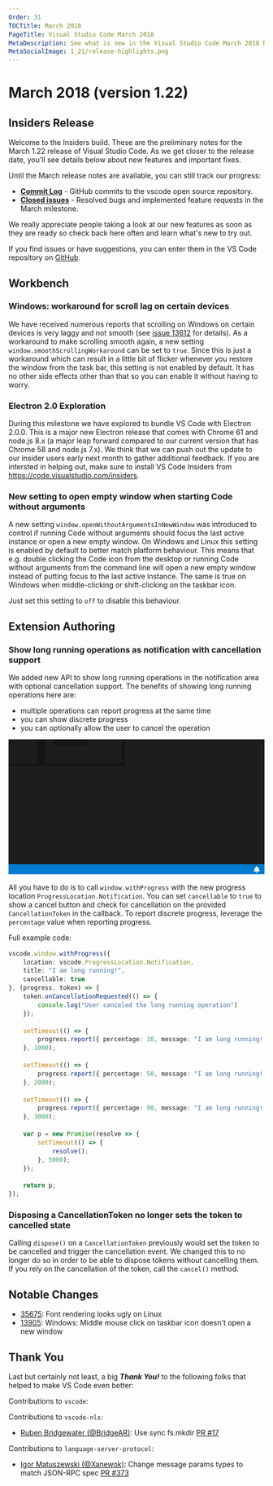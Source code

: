 ```yaml
---
Order: 31
TOCTitle: March 2018
PageTitle: Visual Studio Code March 2018
MetaDescription: See what is new in the Visual Studio Code March 2018 Release (1.22)
MetaSocialImage: 1_21/release-highlights.png
---
```

# March 2018 (version 1.22)

## Insiders Release

Welcome to the Insiders build. These are the preliminary notes for the March 1.22 release of Visual Studio Code. As we get closer to the release date, you'll see details below about new features and important fixes.

Until the March release notes are available, you can still track our progress:

* **[Commit Log](https://github.com/Microsoft/vscode/commits/master)** - GitHub commits to the vscode open source repository.
* **[Closed issues](https://github.com/Microsoft/vscode/milestone/64?closed=1)** - Resolved bugs and implemented feature requests in the March milestone.

We really appreciate people taking a look at our new features as soon as they are ready so check back here often and learn what's new to try out.

If you find issues or have suggestions, you can enter them in the VS Code repository on [GitHub](https://github.com/Microsoft/vscode/issues).

## Workbench

### Windows: workaround for scroll lag on certain devices

We have received numerous reports that scrolling on Windows on certain devices is very laggy and not smooth (see [issue 13612](https://github.com/Microsoft/vscode/issues/13612) for details). As a workaround to make scrolling smooth again, a new setting `window.smoothScrollingWorkaround` can be set to `true`. Since this is just a workaround which can result in a little bit of flicker whenever you restore the window from the task bar, this setting is not enabled by default. It has no other side effects other than that so you can enable it without having to worry.

### Electron 2.0 Exploration

During this milestone we have explored to bundle VS Code with Electron 2.0.0. This is a major new Electron release that comes with Chrome 61 and node.js 8.x (a major leap forward compared to our current version that has Chrome 58 and node.js 7.x). We think that we can push out the update to our insider users early next month to gather additional feedback. If you are intersted in helping out, make sure to install VS Code Insiders from https://code.visualstudio.com/insiders.

### New setting to open empty window when starting Code without arguments

A new setting `window.openWithoutArgumentsInNewWindow` was introduced to control if running Code without arguments should focus the last active instance or open a new empty window. On Windows and Linux this setting is enabled by default to better match platform behaviour. This means that e.g. double clicking the Code icon from the desktop or running Code without arguments from the command line will open a new empty window instead of putting focus to the last active instance. The same is true on Windows when middle-clicking or shift-clicking on the taskbar icon.

Just set this setting to `off` to disable this behaviour.

## Extension Authoring

### Show long running operations as notification with cancellation support

We added new API to show long running operations in the notification area with optional cancellation support. The benefits of showing long running operations here are:
* multiple operations can report progress at the same time
* you can show discrete progress
* you can optionally allow the user to cancel the operation

![long running task](images/1_22/long-running.gif)

All you have to do is to call `window.withProgress` with the new progress location `ProgressLocation.Notification`. You can set `cancellable` to `true` to show a cancel button and check for cancellation on the provided `CancellationToken` in the callback. To report discrete progress, leverage the `percentage` value when reporting progress.

Full example code:

```typescript
vscode.window.withProgress({
    location: vscode.ProgressLocation.Notification,
    title: "I am long running!",
    cancellable: true
}, (progress, token) => {
    token.onCancellationRequested(() => {
        console.log("User canceled the long running operation")
    });

    setTimeout(() => {
        progress.report({ percentage: 10, message: "I am long running! - still going..."});
    }, 1000);

    setTimeout(() => {
        progress.report({ percentage: 50, message: "I am long running! - still going even more..."});
    }, 2000);

    setTimeout(() => {
        progress.report({ percentage: 90, message: "I am long running! - almost there..."});
    }, 3000);

    var p = new Promise(resolve => {
        setTimeout(() => {
            resolve();
        }, 5000);
    });

    return p;
});
```

### Disposing a CancellationToken no longer sets the token to cancelled state

Calling `dispose()` on a `CancellationToken` previously would set the token to be cancelled and trigger the cancellation event. We changed this to no longer do so in order to be able to dispose tokens without cancelling them. If you rely on the cancellation of the token, call the `cancel()` method.

## Notable Changes

* [35675](https://github.com/Microsoft/vscode/issues/35675): Font rendering looks ugly on Linux
* [13905](https://github.com/Microsoft/vscode/issues/13905): Windows: Middle mouse click on taskbar icon doesn't open a new window

## Thank You

Last but certainly not least, a big *__Thank You!__* to the following folks that helped to make VS Code even better:

Contributions to `vscode`:

Contributions to `vscode-nls`:

* [Ruben Bridgewater (@BridgeAR)](https://github.com/BridgeAR): Use sync fs.mkdir [PR #17](https://github.com/Microsoft/vscode-nls/pull/17)

Contributions to `language-server-protocol`:

* [Igor Matuszewski (@Xanewok)](https://github.com/Xanewok): Change message params types to match JSON-RPC spec [PR #373](https://github.com/Microsoft/language-server-protocol/pull/373)

<!-- In-product release notes styles.  Do not modify without also modifying regex in gulpfile.common.js -->
<a id="scroll-to-top" role="button" aria-label="scroll to top" href="#"><span class="icon"></span></a>
<link rel="stylesheet" type="text/css" href="css/inproduct_releasenotes.css"/>